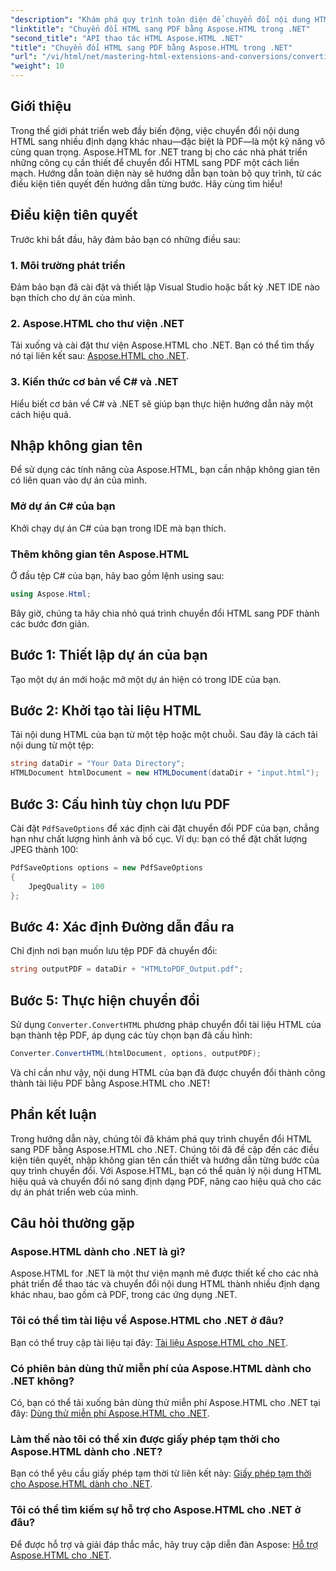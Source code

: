 ```yaml
---
"description": "Khám phá quy trình toàn diện để chuyển đổi nội dung HTML sang PDF bằng thư viện Aspose.HTML mạnh mẽ dành cho .NET. Hướng dẫn này cung cấp cho các nhà phát triển những thông tin rõ ràng."
"linktitle": "Chuyển đổi HTML sang PDF bằng Aspose.HTML trong .NET"
"second_title": "API thao tác HTML Aspose.HTML .NET"
"title": "Chuyển đổi HTML sang PDF bằng Aspose.HTML trong .NET"
"url": "/vi/html/net/mastering-html-extensions-and-conversions/converting-html-to-pdf/"
"weight": 10
---
```


## Giới thiệu

Trong thế giới phát triển web đầy biến động, việc chuyển đổi nội dung HTML sang nhiều định dạng khác nhau—đặc biệt là PDF—là một kỹ năng vô cùng quan trọng. Aspose.HTML for .NET trang bị cho các nhà phát triển những công cụ cần thiết để chuyển đổi HTML sang PDF một cách liền mạch. Hướng dẫn toàn diện này sẽ hướng dẫn bạn toàn bộ quy trình, từ các điều kiện tiên quyết đến hướng dẫn từng bước. Hãy cùng tìm hiểu!

## Điều kiện tiên quyết

Trước khi bắt đầu, hãy đảm bảo bạn có những điều sau:

### 1. Môi trường phát triển
Đảm bảo bạn đã cài đặt và thiết lập Visual Studio hoặc bất kỳ .NET IDE nào bạn thích cho dự án của mình.

### 2. Aspose.HTML cho thư viện .NET
Tải xuống và cài đặt thư viện Aspose.HTML cho .NET. Bạn có thể tìm thấy nó tại liên kết sau: [Aspose.HTML cho .NET](https://releases.aspose.com/html/net/).

### 3. Kiến thức cơ bản về C# và .NET
Hiểu biết cơ bản về C# và .NET sẽ giúp bạn thực hiện hướng dẫn này một cách hiệu quả.

## Nhập không gian tên

Để sử dụng các tính năng của Aspose.HTML, bạn cần nhập không gian tên có liên quan vào dự án của mình.

### Mở dự án C# của bạn
Khởi chạy dự án C# của bạn trong IDE mà bạn thích.

### Thêm không gian tên Aspose.HTML
Ở đầu tệp C# của bạn, hãy bao gồm lệnh using sau:

```csharp
using Aspose.Html;
```

Bây giờ, chúng ta hãy chia nhỏ quá trình chuyển đổi HTML sang PDF thành các bước đơn giản.

## Bước 1: Thiết lập dự án của bạn
Tạo một dự án mới hoặc mở một dự án hiện có trong IDE của bạn.

## Bước 2: Khởi tạo tài liệu HTML
Tải nội dung HTML của bạn từ một tệp hoặc một chuỗi. Sau đây là cách tải nội dung từ một tệp:

```csharp
string dataDir = "Your Data Directory";
HTMLDocument htmlDocument = new HTMLDocument(dataDir + "input.html");
```

## Bước 3: Cấu hình tùy chọn lưu PDF
Cài đặt `PdfSaveOptions` để xác định cài đặt chuyển đổi PDF của bạn, chẳng hạn như chất lượng hình ảnh và bố cục. Ví dụ: bạn có thể đặt chất lượng JPEG thành 100:

```csharp
PdfSaveOptions options = new PdfSaveOptions
{
    JpegQuality = 100
};
```

## Bước 4: Xác định Đường dẫn đầu ra
Chỉ định nơi bạn muốn lưu tệp PDF đã chuyển đổi:

```csharp
string outputPDF = dataDir + "HTMLtoPDF_Output.pdf";
```

## Bước 5: Thực hiện chuyển đổi
Sử dụng `Converter.ConvertHTML` phương pháp chuyển đổi tài liệu HTML của bạn thành tệp PDF, áp dụng các tùy chọn bạn đã cấu hình:

```csharp
Converter.ConvertHTML(htmlDocument, options, outputPDF);
```

Và chỉ cần như vậy, nội dung HTML của bạn đã được chuyển đổi thành công thành tài liệu PDF bằng Aspose.HTML cho .NET!

## Phần kết luận

Trong hướng dẫn này, chúng tôi đã khám phá quy trình chuyển đổi HTML sang PDF bằng Aspose.HTML cho .NET. Chúng tôi đã đề cập đến các điều kiện tiên quyết, nhập không gian tên cần thiết và hướng dẫn từng bước của quy trình chuyển đổi. Với Aspose.HTML, bạn có thể quản lý nội dung HTML hiệu quả và chuyển đổi nó sang định dạng PDF, nâng cao hiệu quả cho các dự án phát triển web của mình.

## Câu hỏi thường gặp

### Aspose.HTML dành cho .NET là gì?
Aspose.HTML for .NET là một thư viện mạnh mẽ được thiết kế cho các nhà phát triển để thao tác và chuyển đổi nội dung HTML thành nhiều định dạng khác nhau, bao gồm cả PDF, trong các ứng dụng .NET.

### Tôi có thể tìm tài liệu về Aspose.HTML cho .NET ở đâu?
Bạn có thể truy cập tài liệu tại đây: [Tài liệu Aspose.HTML cho .NET](https://reference.aspose.com/html/net/).

### Có phiên bản dùng thử miễn phí của Aspose.HTML dành cho .NET không?
Có, bạn có thể tải xuống bản dùng thử miễn phí Aspose.HTML cho .NET tại đây: [Dùng thử miễn phí Aspose.HTML cho .NET](https://releases.aspose.com/).

### Làm thế nào tôi có thể xin được giấy phép tạm thời cho Aspose.HTML dành cho .NET?
Bạn có thể yêu cầu giấy phép tạm thời từ liên kết này: [Giấy phép tạm thời cho Aspose.HTML dành cho .NET](https://purchase.conholdate.com/temporary-license/).

### Tôi có thể tìm kiếm sự hỗ trợ cho Aspose.HTML cho .NET ở đâu?
Để được hỗ trợ và giải đáp thắc mắc, hãy truy cập diễn đàn Aspose: [Hỗ trợ Aspose.HTML cho .NET](https://forum.aspose.com/).